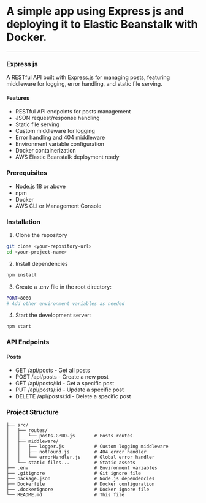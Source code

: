 # A simple app using Express js and deploying it to Elastic Beanstalk with Docker.
---
### Express js
A RESTful API built with Express.js for managing posts, featuring middleware for logging, error handling, and static file serving.

#### Features
- RESTful API endpoints for posts management
- JSON request/response handling
- Static file serving
- Custom middleware for logging
- Error handling and 404 middleware
- Environment variable configuration
- Docker containerization
- AWS Elastic Beanstalk deployment ready

### Prerequisites
- Node.js  18 or above
- npm
- Docker
- AWS CLI or Management Console

### Installation
1. Clone the repository

```zsh
git clone <your-repository-url>
cd <your-project-name>
```
2. Install dependencies

```bash
npm install
```

3. Create a .env file in the root directory:

```bash
PORT=8080
# Add other environment variables as needed
```

4. Start the development server:

```zsh 
npm start
```

### API Endpoints
#### Posts

- GET /api/posts - Get all posts
- POST /api/posts - Create a new post
- GET /api/posts/:id - Get a specific post
- PUT /api/posts/:id - Update a specific post
- DELETE /api/posts/:id - Delete a specific post

### Project Structure
```text
├── src/
│   ├── routes/
│   │   └── posts-GPUD.js       # Posts routes
│   ├── middleware/
│   │   ├── logger.js           # Custom logging middleware
│   │   ├── notFound.js         # 404 error handler
│   │   └── errorHandler.js     # Global error handler
│   └── static files...         # Static assets
├── .env                        # Environment variables
├── .gitignore                  # Git ignore file
├── package.json                # Node.js dependencies
├── Dockerfile                  # Docker configuration
├── .dockerignore               # Docker ignore file
└── README.md                   # This file
```